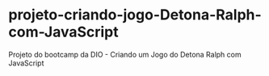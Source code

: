 # projeto-criando-jogo-Detona-Ralph-com-JavaScript
Projeto do bootcamp da DIO - Criando um Jogo do Detona Ralph com JavaScript
